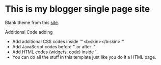 # This is my blogger single page site

Blank theme from this [site](http://subinsb.com/make-a-blank-blogger-template).

Additional Code adding

+ Add additional CSS codes inside '''<b:skin></b:skin>'''
+ Add JavaScript codes before '</head>' or after '<head>'
+ Add HTML codes (widgets, code) inside '<body>'.
+ You can do all the stuff in this template just like you do it a HTML page.


